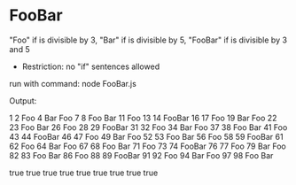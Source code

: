 # FooBar
"Foo" if is divisible by 3, "Bar" if is divisible by 5, "FooBar" if is divisible by 3 and 5

* Restriction: no "if" sentences allowed

run with command:
node FooBar.js

Output:

1
2
Foo
4
Bar
Foo
7
8
Foo
Bar
11
Foo
13
14
FooBar
16
17
Foo
19
Bar
Foo
22
23
Foo
Bar
26
Foo
28
29
FooBar
31
32
Foo
34
Bar
Foo
37
38
Foo
Bar
41
Foo
43
44
FooBar
46
47
Foo
49
Bar
Foo
52
53
Foo
Bar
56
Foo
58
59
FooBar
61
62
Foo
64
Bar
Foo
67
68
Foo
Bar
71
Foo
73
74
FooBar
76
77
Foo
79
Bar
Foo
82
83
Foo
Bar
86
Foo
88
89
FooBar
91
92
Foo
94
Bar
Foo
97
98
Foo
Bar

true
true
true
true
true
true
true
true
true
